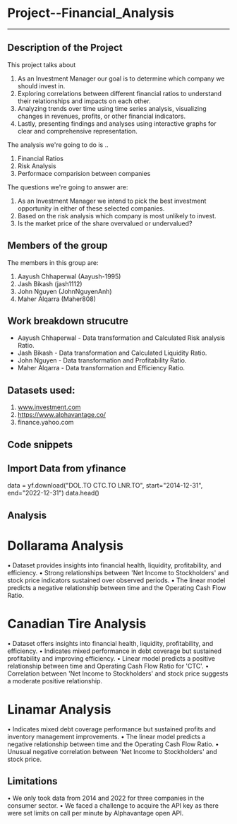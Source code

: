 # Project--Financial_Analysis

---

## Description of the Project 

This project talks about 
1. As an Investment Manager our goal is to determine which company we should invest in.
2. Exploring correlations between different financial ratios to understand their relationships and impacts on each other. 
3. Analyzing trends over time using time series analysis, visualizing changes in revenues, profits, or other financial indicators.
4. Lastly, presenting findings and analyses using interactive graphs for clear and comprehensive representation.

The analysis we're going to do is .. 
1. Financial Ratios
2. Risk Analysis
3. Performace comparision between companies

The questions we're going to answer are: 
1. As an Investment Manager we intend to pick the best investment opportunity in either of these selected companies.
2. Based on the risk analysis which company is most unlikely to invest.
3. Is the market price of the share overvalued or undervalued?

## Members of the group

The members in this group are: 
1. Aayush Chhaperwal (Aayush-1995)
2. Jash Bikash (jash1112)
3. John Nguyen (JohnNguyenAnh)
4. Maher Alqarra (Maher808)

## Work breakdown strucutre

- Aayush Chhaperwal - Data transformation and Calculated Risk analysis Ratio.
- Jash Bikash - Data transformation and Calculated Liquidity Ratio.
- John Nguyen - Data transformation and Profitability Ratio.
- Maher Alqarra - Data transformation and Efficiency Ratio.

## Datasets used: 

1. www.investment.com
2. https://www.alphavantage.co/
3. finance.yahoo.com

## Code snippets
## Import Data from yfinance
data = yf.download("DOL.TO CTC.TO LNR.TO", start="2014-12-31", end="2022-12-31")
data.head()


## Analysis 

# Dollarama Analysis
•	Dataset provides insights into financial health, liquidity, profitability, and efficiency.
•	Strong relationships between 'Net Income to Stockholders' and stock price indicators sustained over observed periods.
•	The linear model predicts a negative relationship between time and the Operating Cash Flow Ratio.

# Canadian Tire Analysis
•	Dataset offers insights into financial health, liquidity, profitability, and efficiency.
•	Indicates mixed performance in debt coverage but sustained profitability and improving efficiency.
•	Linear model predicts a positive relationship between time and Operating Cash Flow Ratio for 'CTC'.
•	Correlation between 'Net Income to Stockholders' and stock price suggests a moderate positive relationship.

# Linamar Analysis
•	Indicates mixed debt coverage performance but sustained profits and inventory management improvements.
•	The linear model predicts a negative relationship between time and the Operating Cash Flow Ratio.
•	Unusual negative correlation between 'Net Income to Stockholders' and stock price.

## Limitations

•	We only took data from 2014 and 2022 for three companies in the consumer sector. 
•	We faced a challenge to acquire the API key as there were set limits on call per minute by Alphavantage open API. 
